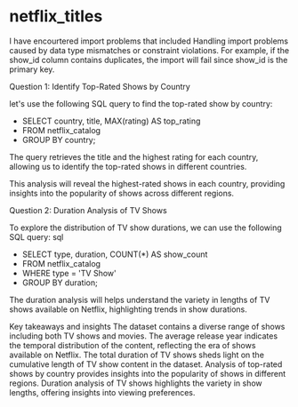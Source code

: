 # netflix_titles
I have encourtered import problems that included Handling import problems caused by data type mismatches or constraint violations. For example, if the show_id column contains duplicates, the import will fail since show_id is the primary key.

Question 1: Identify Top-Rated Shows by Country

 let's use the following SQL query to find the top-rated show by country:

- SELECT country, title, MAX(rating) AS top_rating
- FROM netflix_catalog
- GROUP BY country;

The query retrieves the title and the highest rating for each country, allowing us to identify the top-rated shows in different countries.

This analysis will reveal the highest-rated shows in each country, providing insights into the popularity of shows across different regions.

Question 2: Duration Analysis of TV Shows

To explore the distribution of TV show durations, we can use the following SQL query:
sql 
- SELECT type, duration, COUNT(*) AS show_count
- FROM netflix_catalog
- WHERE type = 'TV Show'
- GROUP BY duration;


The duration analysis will helps understand the variety in lengths of TV shows available on Netflix, highlighting trends in show durations.

Key takeaways and insights
The dataset contains a diverse range of shows including both TV shows and movies.
The average release year indicates the temporal distribution of the content, reflecting the era of shows available on Netflix.
The total duration of TV shows sheds light on the cumulative length of TV show content in the dataset.
Analysis of top-rated shows by country provides insights into the popularity of shows in different regions.
Duration analysis of TV shows highlights the variety in show lengths, offering insights into viewing preferences.
